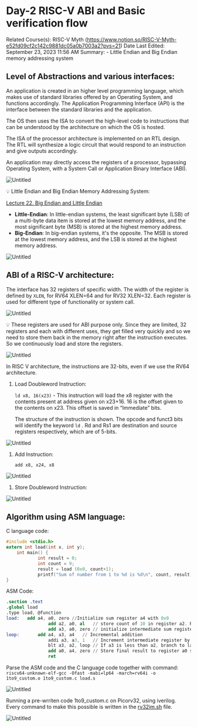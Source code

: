 # Day-2 RISC-V ABI and Basic verification flow

Related Course(s): RISC-V Myth (https://www.notion.so/RISC-V-Myth-e52fd09cf2c142c9881dc05a0b7003a2?pvs=21)
Date Last Edited: September 23, 2023 11:56 AM
Summary: - Little Endian and Big Endian memory addressing system

## Level of Abstractions and various interfaces:

An application is created in an higher level programming language, which makes use of standard libraries offered by an Operating System, and functions accordingly. The Application Programming Interface (API) is the interface between the standard libraries and the application.

The OS then uses the ISA to convert the high-level code to instructions that can be understood by the architecture on which the OS is hosted.

The ISA of the processor architecture is implemented on an RTL design. The RTL will synthesize a logic circuit that would respond to an instruction and give outputs accordingly.

An application may directly access the registers of a processor, bypassing Operating System, with a System Call or Application Binary Interface (ABI).

![Untitled](Day-2%20RISC-V%20ABI%20and%20Basic%20verification%20flow%20389bf2d54bf249418a8b863b1ec0f6db/Untitled.png)

<aside>
💡 Little Endian and Big Endian Memory Addressing System:

[Lecture 22. Big Endian and Little Endian](https://www.youtube.com/watch?v=T1C9Kj_78ek)

- **Little-Endian**: In little-endian systems, the least significant byte (LSB) of a multi-byte data item is stored at the lowest memory address, and the most significant byte (MSB) is stored at the highest memory address.
- **Big-Endian**: In big-endian systems, it's the opposite. The MSB is stored at the lowest memory address, and the LSB is stored at the highest memory address.

![Untitled](Day-2%20RISC-V%20ABI%20and%20Basic%20verification%20flow%20389bf2d54bf249418a8b863b1ec0f6db/Untitled%201.png)

</aside>

## ABI of a RISC-V architecture:

The interface has 32 registers of specific width. The width of the register is defined by `XLEN`, for RV64 XLEN=64 and for RV32 XLEN=32. Each register is used for different type of functionality or system call. 

![Untitled](Day-2%20RISC-V%20ABI%20and%20Basic%20verification%20flow%20389bf2d54bf249418a8b863b1ec0f6db/Untitled%202.png)

<aside>
💡 These registers are used for ABI purpose only. Since they are limited, 32 registers and each with different uses, they get filled very quickly and so we need to store them back in the memory right after the instruction executes. So we continuously load and store the registers.

</aside>

![Untitled](Day-2%20RISC-V%20ABI%20and%20Basic%20verification%20flow%20389bf2d54bf249418a8b863b1ec0f6db/Untitled%203.png)

In RISC V architecture, the instructions are 32-bits, even if we use the RV64 architecture.

1. Load Doubleword Instruction:
    
    `ld x8, 16(x23)` - This instruction will load the x8 register with the contents present at address given on x23+16. 16 is the offset given to the contents on x23. This offset is saved in “Immediate” bits.
    
    The structure of the instruction is shown. The opcode and funct3 bits will identify the keyword `ld` . Rd and Rs1 are destination and source registers respectively, which are of 5-bits.
    

![Untitled](Day-2%20RISC-V%20ABI%20and%20Basic%20verification%20flow%20389bf2d54bf249418a8b863b1ec0f6db/Untitled%204.png)

1. Add Instruction:
    
    `add x8, x24, x8` 
    

![Untitled](Day-2%20RISC-V%20ABI%20and%20Basic%20verification%20flow%20389bf2d54bf249418a8b863b1ec0f6db/Untitled%205.png)

1. Store Doubleword Instruction:

![Untitled](Day-2%20RISC-V%20ABI%20and%20Basic%20verification%20flow%20389bf2d54bf249418a8b863b1ec0f6db/Untitled%206.png)

## Algorithm using ASM language:

C language code:

```c
#include <stdio.h>
extern int load(int x, int y);
	int main() {
			int result = 0;
			int count = 9;
			result = load (0x0, count+1);
			printf("Sum of number from 1 to %d is %d\n", count, result);
}
```

ASM Code:

```nasm
.section .text
.global load
.type load, @function
load:   add a4, a0, zero //Initialize sum register a4 with 0x0
				add a2, a0, al   // store count of 10 in register a2. Register al is loaded with Oxa (decimal 10) from main
				add a3, a0, zero // initialize intermediate sum register a3 by 0
loop:		add	a4, a3, a4 	 // Incremental addition
				addi a3, а3, 1   // Increment intermediate register by 1
				blt	a3, a2, loop // If a3 is less than a2, branch to label named <loop>
				add	a0, a4, zero // Store final result to register a0 so that it can be read by main program
				ret
```

Parse the ASM code and the C language code together with command: `riscv64-unknown-elf-gcc -Ofast -mabi=lp64 -march=rv64i -o 1to9_custom.o 1to9_custom.c load.s` 

![Untitled](Day-2%20RISC-V%20ABI%20and%20Basic%20verification%20flow%20389bf2d54bf249418a8b863b1ec0f6db/Untitled%207.png)

Running a pre-wrriten code 1to9_custom.c on Picorv32, using iverilog. Every command to make this possible is written in the [rv32im.sh](http://rv32im.sh) file.

![Untitled](Day-2%20RISC-V%20ABI%20and%20Basic%20verification%20flow%20389bf2d54bf249418a8b863b1ec0f6db/Untitled%208.png)